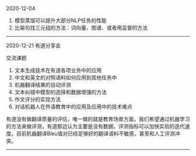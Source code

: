 2020-12-04

1. 模型蒸馏可以提升大部分NLP任务的性能
2. 比喻句找三元组的方法：词向量、图谱、或者用监督的方法

---

2020-12-21 有道分享会

交流课题

1. 文本生成技术在有道各项业务中的应用
2. 中文和英文的对照语料如何应用到其他任务中
3. 机器翻译结果的自动评测
4. 文本纠错中模型的选择和数据增强的方法
5. 作文评分的实现方法
6. 对话机器人在外语教育中的应用及应用中的技术难点

有道没有做翻译质量的评估，唯一做的就是教育场景方面，我们希望通过机器学习的方法来做评测，有道那边认为主要是没有数据。评测指标可以加快实验的迭代速度。目前机器翻译Bleu值对已经足够好的翻译语料不敏感，甚至和人工评测冲突。

---
































